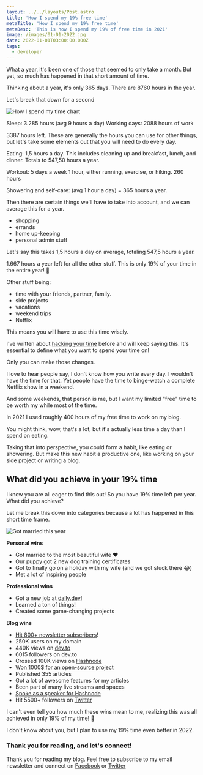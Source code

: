 ```yaml
---
layout: ../../layouts/Post.astro
title: 'How I spend my 19% free time'
metaTitle: 'How I spend my 19% free time'
metaDesc: 'This is how I spend my 19% of free time in 2021'
image: /images/01-01-2022.jpg
date: 2022-01-01T03:00:00.000Z
tags:
  - developer
---
```


What a year, it's been one of those that seemed to only take a month. But yet, so much has happened in that short amount of time.

Thinking about a year, it's only 365 days.
There are 8760 hours in the year.

Let's break that down for a second

![How I spend my time chart](https://cdn.hashnode.com/res/hashnode/image/upload/v1640493890853/O5jYDnfvp.png)

Sleep: 3.285 hours (avg 9 hours a day)
Working days: 2088 hours of work

3387 hours left. These are generally the hours you can use for other things, but let's take some elements out that you will need to do every day.

Eating: 1,5 hours a day. This includes cleaning up and breakfast, lunch, and dinner. Totals to 547,50 hours a year.

Workout: 5 days a week 1 hour, either running, exercise, or hiking. 260 hours

Showering and self-care: (avg 1 hour a day) = 365 hours a year.

Then there are certain things we'll have to take into account, and we can average this for a year.

- shopping
- errands
- home up-keeping
- personal admin stuff

Let's say this takes 1,5 hours a day on average, totaling 547,5 hours a year.

1.667 hours a year left for all the other stuff.
This is only 19% of your time in the entire year! 🤯

Other stuff being:

- time with your friends, partner, family.
- side projects
- vacations
- weekend trips
- Netflix

This means you will have to use this time wisely.

I've written about [hacking your time](https://daily-dev-tips.com/posts/hacking-time-management/) before and will keep saying this.
It's essential to define what you want to spend your time on!

Only you can make those changes.

I love to hear people say, I don't know how you write every day. I wouldn't have the time for that.
Yet people have the time to binge-watch a complete Netflix show in a weekend.

And some weekends, that person is me, but I want my limited "free" time to be worth my while most of the time.

In 2021 I used roughly 400 hours of my free time to work on my blog.

You might think, wow, that's a lot, but it's actually less time a day than I spend on eating.

Taking that into perspective, you could form a habit, like eating or showering.
But make this new habit a productive one, like working on your side project or writing a blog.

## What did you achieve in your 19% time

I know you are all eager to find this out!
So you have 19% time left per year. What did you achieve?

Let me break this down into categories because a lot has happened in this short time frame.

![Got married this year](https://cdn.hashnode.com/res/hashnode/image/upload/v1640493002618/WeUo9MdGo.jpeg)

**Personal wins**

- Got married to the most beautiful wife ❤️
- Our puppy got 2 new dog training certificates
- Got to finally go on a holiday with my wife (and we got stuck there 😂)
- Met a lot of inspiring people

**Professional wins**

- Got a new job at [daily.dev](https://daily.dev/)!
- Learned a ton of things!
- Created some game-changing projects

**Blog wins**

- [Hit 800+ newsletter subscribers](https://twitter.com/DailyDevTips1/status/1468849867959291904)!
- 250K users on my domain
- 440K views on [dev.to](https://dev.to/dailydevtips1/)
- 6015 followers on dev.to
- Crossed 100K views on [Hashnode](https://h.daily-dev-tips.com/)
- [Won 1000$ for an open-source project](https://h.daily-dev-tips.com/8-non-technical-ways-to-contribute-to-open-source)
- Published 355 articles
- Got a lot of awesome features for my articles
- Been part of many live streams and spaces
- [Spoke as a speaker for Hashnode](https://hashnode.com/bootcamp)
- Hit 5500+ followers on [Twitter](https://twitter.com/DailyDevTips1)

I can't even tell you how much these wins mean to me, realizing this was all achieved in only 19% of my time! 🤯

I don't know about you, but I plan to use my 19% time even better in 2022.

### Thank you for reading, and let's connect!

Thank you for reading my blog. Feel free to subscribe to my email newsletter and connect on [Facebook](https://www.facebook.com/DailyDevTipsBlog) or [Twitter](https://twitter.com/DailyDevTips1)
